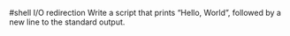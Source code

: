 #shell I/O redirection
Write a script that prints “Hello, World”, followed by a new line to the standard output.
